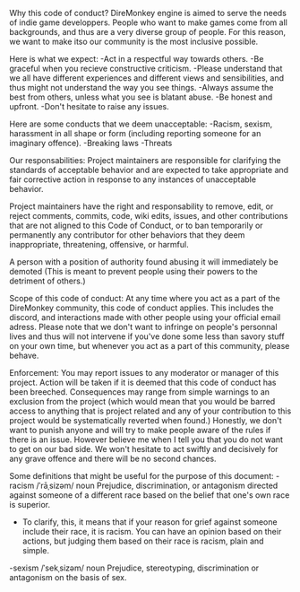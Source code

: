 Why this code of conduct?
DireMonkey engine is aimed to serve the needs of indie game developpers. People who want to make games
come from all backgrounds, and thus are a very diverse group of people. For this reason, 
we want to make itso our community is the most inclusive possible.

Here is what we expect:
-Act in a respectful way towards others.
-Be graceful when you recieve constructive criticism.
-Please understand that we all have different experiences and different views and sensibilities, and thus
might not understand the way you see things.
-Always assume the best from others, unless what you see is blatant abuse.
-Be honest and upfront.
-Don't hesitate to raise any issues.

Here are some conducts that we deem unacceptable:
-Racism, sexism, harassment in all shape or form (including reporting someone for an imaginary offence).
-Breaking laws
-Threats

Our responsabilities:
Project maintainers are responsible for clarifying the standards of acceptable
behavior and are expected to take appropriate and fair corrective action in
response to any instances of unacceptable behavior.

Project maintainers have the right and responsability to remove, edit, or
reject comments, commits, code, wiki edits, issues, and other contributions
that are not aligned to this Code of Conduct, or to ban temporarily or
permanently any contributor for other behaviors that they deem inappropriate,
threatening, offensive, or harmful.

A person with a position of authority found abusing it will immediately be demoted
(This is meant to prevent people using their powers to the detriment of others.)


Scope of this code of conduct:
At any time where you act as a part of the DireMonkey community, this code of conduct applies. This includes
the discord, and interactions made with other people using your official email adress. Please note that we
don't want to infringe on people's personnal lives and thus will not intervene if you've done some less than
savory stuff on your own time, but whenever you act as a part of this community, please behave.

Enforcement:
You may report issues to any moderator or manager of this project.
Action will be taken if it is deemed that this code of conduct has been breeched.
Consequences may range from simple warnings to an exclusion from the project (which would mean that you
would be barred access to anything that is project related and any of your contribution to this project
would be systematically reverted when found.)
Honestly, we don't want to punish anyone and will try to make people aware of the rules if there is an
issue. However believe me when I tell you that you do not want to get on our bad side. We won't hesitate to
act swiftly and decisively for any grave offence and there will be no second chances.

Some definitions that might be useful for the purpose of this document:
-racism
/ˈrāˌsizəm/
noun
Prejudice, discrimination, or antagonism directed against someone of a different race based on the belief that
one's own race is superior.
* To clarify, this, it means that if your reason for grief against someone include their race, it is racism. 
You can have an opinion based on their actions, but judging them based on their race is racism, plain and simple.

-sexism
/ˈsekˌsizəm/
noun
Prejudice, stereotyping, discrimination or antagonism on the basis of sex.
